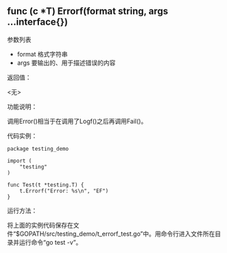## func (c *T) Errorf(format string, args ...interface{})

参数列表

- format 格式字符串
- args 要输出的、用于描述错误的内容

返回值：

  <无>

功能说明：

调用Error()相当于在调用了Logf()之后再调用Fail()。

代码实例：

	package testing_demo

	import (
		"testing"
	)

	func Test(t *testing.T) {
		t.Errorf("Error: %s\n", "EF")
	}

运行方法：

将上面的实例代码保存在文件“$GOPATH/src/testing_demo/t_errorf_test.go”中。用命令行进入文件所在目录并运行命令“go test -v”。
